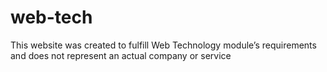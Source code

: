 # web-tech
This website was created to fulfill Web Technology module’s requirements and does not represent an actual company or service
